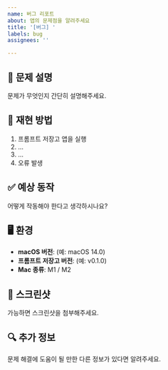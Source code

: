 ```yaml
---
name: 버그 리포트
about: 앱의 문제점을 알려주세요
title: '[버그] '
labels: bug
assignees: ''

---
```


## 📝 문제 설명
문제가 무엇인지 간단히 설명해주세요.

## 🔄 재현 방법
1. 프롬프트 저장고 앱을 실행
2. ...
3. ...
4. 오류 발생

## ✅ 예상 동작
어떻게 작동해야 한다고 생각하시나요?

## 🖥️ 환경
- **macOS 버전**: (예: macOS 14.0)
- **프롬프트 저장고 버전**: (예: v0.1.0)
- **Mac 종류**: M1 / M2

## 📸 스크린샷
가능하면 스크린샷을 첨부해주세요.

## 🔍 추가 정보
문제 해결에 도움이 될 만한 다른 정보가 있다면 알려주세요.